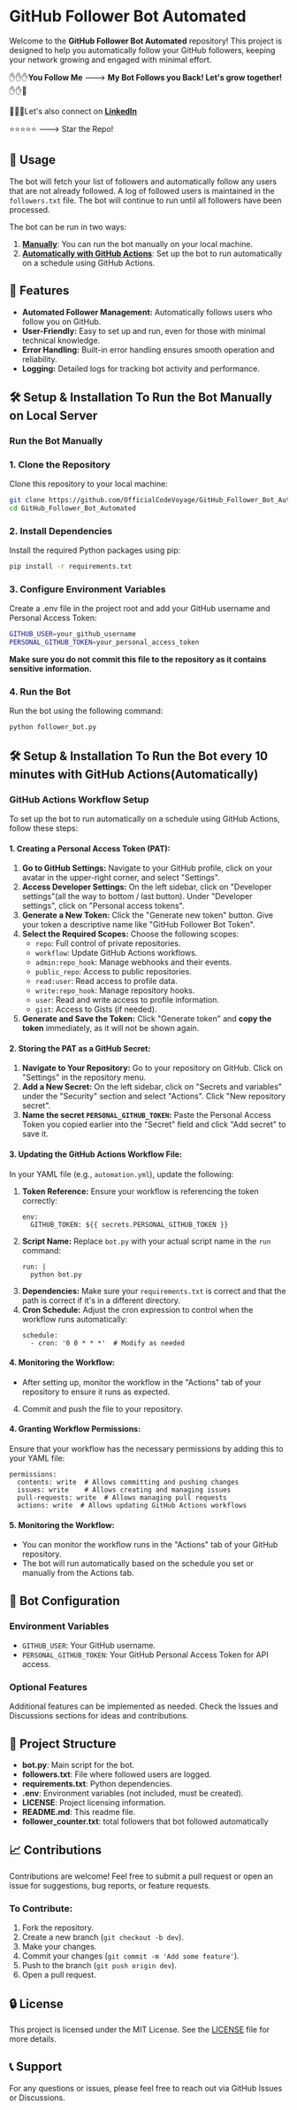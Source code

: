 # GitHub Follower Bot Automated

Welcome to the **GitHub Follower Bot Automated** repository! This project is designed to help you automatically follow your GitHub followers, keeping your network growing and engaged with minimal effort.

:raised_hand::raised_hand::raised_hand:**You Follow Me** ---> **My Bot Follows you Back! Let's grow together!** :raised_hand::raised_hand::metal:

:large_blue_circle::large_blue_circle::large_blue_circle:Let's also connect on **[LinkedIn](https://www.linkedin.com/in/ludmila-a-dev/)**

:star::star::star::star::star: ---> Star the Repo!

## 📝 Usage

The bot will fetch your list of followers and automatically follow any users that are not already followed.
A log of followed users is maintained in the `followers.txt` file.
The bot will continue to run until all followers have been processed.

The bot can be run in two ways:
1. **[Manually](#run-the-bot-manually)**: You can run the bot manually on your local machine.
2. **[Automatically with GitHub Actions](#github-actions-workflow-setup)**: Set up the bot to run automatically on a schedule using GitHub Actions.


## 🚀 Features

- **Automated Follower Management:** Automatically follows users who follow you on GitHub.
- **User-Friendly:** Easy to set up and run, even for those with minimal technical knowledge.
- **Error Handling:** Built-in error handling ensures smooth operation and reliability.
- **Logging:** Detailed logs for tracking bot activity and performance.


## 🛠️ Setup & Installation To Run the Bot Manually on Local Server
### Run the Bot Manually

### 1. Clone the Repository
Clone this repository to your local machine:
```bash
git clone https://github.com/OfficialCodeVoyage/GitHub_Follower_Bot_Automated.git
cd GitHub_Follower_Bot_Automated
```

### 2. Install Dependencies
Install the required Python packages using pip:
```bash
pip install -r requirements.txt
```

### 3. Configure Environment Variables
Create a .env file in the project root and add your GitHub username and Personal Access Token:
```bash
GITHUB_USER=your_github_username
PERSONAL_GITHUB_TOKEN=your_personal_access_token
```
**Make sure you do not commit this file to the repository as it contains sensitive information.**

### 4. Run the Bot
Run the bot using the following command:
```bash
python follower_bot.py
```

## 🛠️ Setup & Installation To Run the Bot every 10 minutes with GitHub Actions(Automatically)
### GitHub Actions Workflow Setup
<p>To set up the bot to run automatically on a schedule using GitHub Actions, follow these steps:</p>

<h4>1. Creating a Personal Access Token (PAT):</h4>

<ol>
    <li><strong>Go to GitHub Settings:</strong> Navigate to your GitHub profile, click on your avatar in the upper-right corner, and select "Settings".</li>
    <li><strong>Access Developer Settings:</strong> On the left sidebar, click on "Developer settings"(all the way to bottom / last button). Under "Developer settings", click on "Personal access tokens".</li>
    <li><strong>Generate a New Token:</strong> Click the "Generate new token" button. Give your token a descriptive name like "GitHub Follower Bot Token".</li>
    <li><strong>Select the Required Scopes:</strong> Choose the following scopes:
        <ul>
            <li><code>repo</code>: Full control of private repositories.</li>
            <li><code>workflow</code>: Update GitHub Actions workflows.</li>
            <li><code>admin:repo_hook</code>: Manage webhooks and their events.</li>
            <li><code>public_repo</code>: Access to public repositories.</li>
            <li><code>read:user</code>: Read access to profile data.</li>
            <li><code>write:repo_hook</code>: Manage repository hooks.</li>
            <li><code>user</code>: Read and write access to profile information.</li>
            <li><code>gist</code>: Access to Gists (if needed).</li>
        </ul>
    </li>
    <li><strong>Generate and Save the Token:</strong> Click "Generate token" and <strong>copy the token</strong> immediately, as it will not be shown again.</li>
</ol>

<h4>2. Storing the PAT as a GitHub Secret:</h4>

<ol>
    <li><strong>Navigate to Your Repository:</strong> Go to your repository on GitHub. Click on "Settings" in the repository menu.</li>
    <li><strong>Add a New Secret:</strong> On the left sidebar, click on "Secrets and variables" under the "Security" section and select "Actions". Click "New repository secret".</li>
    <li><strong>Name the secret <code>PERSONAL_GITHUB_TOKEN</code>:</strong> Paste the Personal Access Token you copied earlier into the "Secret" field and click "Add secret" to save it.</li>
</ol>

<h4>3. Updating the GitHub Actions Workflow File:</h4>

<p>In your YAML file (e.g., <code>automation.yml</code>), update the following:</p>

<ol>
    <li><strong>Token Reference:</strong> Ensure your workflow is referencing the token correctly:
        <pre><code>env:
  GITHUB_TOKEN: ${{ secrets.PERSONAL_GITHUB_TOKEN }}</code></pre>
    </li>
    <li><strong>Script Name:</strong> Replace <code>bot.py</code> with your actual script name in the <code>run</code> command:
        <pre><code>run: |
  python bot.py</code></pre>
    </li>
    <li><strong>Dependencies:</strong> Make sure your <code>requirements.txt</code> is correct and that the path is correct if it's in a different directory.</li>
    <li><strong>Cron Schedule:</strong> Adjust the cron expression to control when the workflow runs automatically:
        <pre><code>schedule:
  - cron: '0 0 * * *'  # Modify as needed</code></pre>
    </li>
</ol>

<h4>4. Monitoring the Workflow:</h4>

<ul>
    <li>After setting up, monitor the workflow in the "Actions" tab of your repository to ensure it runs as expected.</li>
</ul>


<ol start="4">
    <li>Commit and push the file to your repository.</li>
</ol>

<h4>4. Granting Workflow Permissions:</h4>

<p>Ensure that your workflow has the necessary permissions by adding this to your YAML file:</p>

<pre><code>permissions:
  contents: write  # Allows committing and pushing changes
  issues: write    # Allows creating and managing issues
  pull-requests: write  # Allows managing pull requests
  actions: write  # Allows updating GitHub Actions workflows
</code></pre>

<h4>5. Monitoring the Workflow:</h4>

<ul>
    <li>You can monitor the workflow runs in the "Actions" tab of your GitHub repository.</li>
    <li>The bot will run automatically based on the schedule you set or manually from the Actions tab.</li>
</ul>

## 🤖 Bot Configuration

### Environment Variables
- `GITHUB_USER`: Your GitHub username.
- `PERSONAL_GITHUB_TOKEN`: Your GitHub Personal Access Token for API access.

### Optional Features
Additional features can be implemented as needed. Check the Issues and Discussions sections for ideas and contributions.

## 📂 Project Structure

- **bot.py**: Main script for the bot.
- **followers.txt**: File where followed users are logged.
- **requirements.txt**: Python dependencies.
- **.env**: Environment variables (not included, must be created).
- **LICENSE**: Project licensing information.
- **README.md**: This readme file.
- **follower_counter.txt**: total followers that bot followed automatically 

## 📈 Contributions

Contributions are welcome! Feel free to submit a pull request or open an issue for suggestions, bug reports, or feature requests.

### To Contribute:
1. Fork the repository.
2. Create a new branch (`git checkout -b dev`).
3. Make your changes.
4. Commit your changes (`git commit -m 'Add some feature'`).
5. Push to the branch (`git push origin dev`).
6. Open a pull request.

## 🔒 License

This project is licensed under the MIT License. See the [LICENSE](LICENSE) file for more details.

## 📞 Support

For any questions or issues, please feel free to reach out via GitHub Issues or Discussions.




